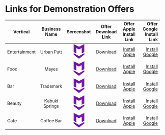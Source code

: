 # Links for Demonstration Offers

| Vertical        | Business Name           | Screenshot | Offer Download Link  | Offer Apple Install Link | Offer Google Install Link |
| ------------- |:-------------:|:-------------:|:-------------:|:-------------:| -----:|
| Entertainment      | Urban Putt | ![alt text](https://github.com/adam-p/markdown-here/raw/master/src/common/images/icon48.png "Logo Title Text 1") | [Download](https://sp.ddpay.io/coupon/free-mini-golf?utm_source=ddp-testing) | [Install Apple](https://sp.ddpay.io/coupon/apple/free-mini-golf?utm_source=ddp-testing) | [Install Google](https://sp.ddpay.io/coupon/google/free-mini-golf?utm_source=ddp-testing) |
| Food      | Mayes | ![alt text](https://github.com/adam-p/markdown-here/raw/master/src/common/images/icon48.png "Logo Title Text 1") | [Download](https://sp.ddpay.io/coupon/wcoycxhl?utm_source=ddp-testing) | [Install Apple](https://sp.ddpay.io/coupon/apple/wcoycxhl?utm_source=ddp-testing) | [Install Google](https://sp.ddpay.io/coupon/google/wcoycxhl?utm_source=ddp-testing) |
| Bar      | Trademark | ![alt text](https://github.com/adam-p/markdown-here/raw/master/src/common/images/icon48.png "Logo Title Text 1") | [Download](https://sp.ddpay.io/coupon/Ab1TsP6?utm_source=ddp-testing) | [Install Apple](https://sp.ddpay.io/coupon/apple/Ab1TsP6?utm_source=ddp-testing) | [Install Google](https://sp.ddpay.io/coupon/google/Ab1TsP6?utm_source=ddp-testing) |
| Beauty      | Kabuki Springs | ![alt text](https://github.com/adam-p/markdown-here/raw/master/src/common/images/icon48.png "Logo Title Text 1") | [Download](https://sp.ddpay.io/coupon/1xvts4e6?utm_source=ddp-testing) | [Install Apple](https://sp.ddpay.io/coupon/apple/1xvts4e6?utm_source=ddp-testing) | [Install Google](https://sp.ddpay.io/coupon/google/1xvts4e6?utm_source=ddp-testing) |
| Cafe      | Coffee Bar | ![alt text](https://github.com/adam-p/markdown-here/raw/master/src/common/images/icon48.png "Logo Title Text 1") | [Download](https://sp.ddpay.io/coupon/et2ppmjw?utm_source=ddp-testing) | [Install Apple](https://sp.ddpay.io/coupon/apple/et2ppmjw?utm_source=ddp-testing) | [Install Google](https://sp.ddpay.io/coupon/google/et2ppmjw?utm_source=ddp-testing) |

